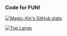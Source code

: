 ### Code for FUN!

[![Magic-Xin's GitHub stats](https://github-readme-stats.vercel.app/api?username=Magic-Xin)](https://github.com/anuraghazra/github-readme-stats)

[![Top Langs](https://github-readme-stats.vercel.app/api/top-langs/?username=Magic-Xin&layout=donut)](https://github.com/anuraghazra/github-readme-stats)
